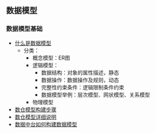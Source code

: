 ## 数据模型


### 数据模型基础
- [什么是数据模型](https://zhuanlan.zhihu.com/p/101890657)
  - 分类：
    - 概念模型：ER图
    - 逻辑模型：
      - 数据结构：对象的属性描述，静态
      - 数据操作：数据操作及规则，动态
      - 完整性约束条件：逻辑限制条件约束
      - 数据模型举例：层次模型、网状模型、关系模型
    - 物理模型
- [数仓模型构建步骤](https://zhuanlan.zhihu.com/p/109782553)
- [数仓模型详细说明](http://blog.itpub.net/69925873/viewspace-2916146/)
- [数据中台如何构建数据模型](https://www.infoq.cn/article/oe8uajlh8ovqbbgdv7gb)